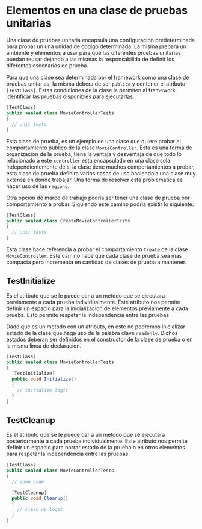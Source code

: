 # Elementos en una clase de pruebas unitarias

Una clase de pruebas unitaria encapsula una configuracion predeterminada para probar un una unidad de codigo determinada. La misma prepara un ambiente y elementos a usar para que las diferentes pruebas unitarias puedan reusar dejando a las mismas la responsabilida de definir los diferentes escenarios de prueba.

Para que una clase sea determinada por el framework como una clase de pruebas unitarias, la misma debera de ser `publica` y contener el atributo `[TestClass]`. Estas condiciones de la clase le permiten al framework identificar las pruebas disponibles para ejecutarlas.

```C#
[TestClass]
public sealed class MovieControllerTests
{
  // unit tests
}
```

Esta clase de prueba, es un ejemplo de una clase que quiere probar el comportamiento publico de la clase `MovieController`. Esta es una forma de organizacion de la prueba, tiene la ventaja y desventaja de que todo lo relacionado a este `controller` esta encapsulado en una clase sola. Independientemente de si la clase tiene muchos comportamientos a probar, esta clase de prueba definira varios casos de uso haciendola una clase muy extensa en donde trabajar. Una forma de resolver esta problematica es hacer uso de las `regions`.

Otra opcion de marco de trabajo podria ser tener una clase de prueba por comportamiento a probar. Siguiendo este camino podria existir lo siguiente:

```C#
[TestClass]
public sealed class CreateMovieControllerTests
{
  // unit tests
}
```

Esta clase hace referencia a probar el comportamiento `Create` de la clase `MovieController`. Este camino hace que cada clase de prueba sea mas compacta pero incrementa en cantidad de clases de prueba a mantener.

## TestInitialize

Es el atributo que se le puede dar a un metodo que se ejecutara previamente a cada prueba individualmente. Este atributo nos permite definir un espacio para la inicializacion de elementos previamente a cada prueba. Esto permite respetar la independencia entre las pruebas

Dado que es un metodo con un atributo, en este no podremos inicializar estado de la clase que haga uso de la palabra clave `readonly`. Dichos estados deberan ser definidos en el constructor de la clase de prueba o en la misma linea de declaracion.

```C#
[TestClass]
public sealed class MovieControllerTests
{
  [TestInitialize]
  public void Initialize()
  {
    // initialize logic
  }
}
```

## TestCleanup

Es el atributo que se le puede dar a un metodo que se ejecutara posteriormente a cada prueba individualmente. Este atributo nos permite definir un espacio para borrar estado de la prueba o en otros elementos para respetar la independencia entre las pruebas.

```C#
[TestClass]
public sealed class MovieControllerTests
{
  // some code

  [TestCleanup]
  public void Cleanup()
  {
    // clean up logic
  }
}
```

